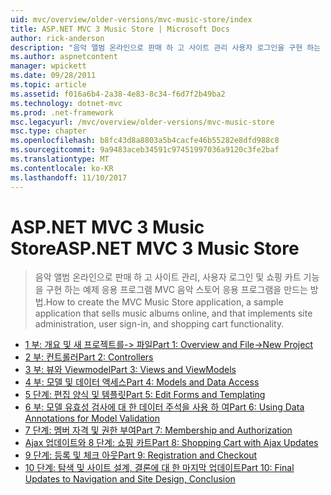 ```yaml
---
uid: mvc/overview/older-versions/mvc-music-store/index
title: ASP.NET MVC 3 Music Store | Microsoft Docs
author: rick-anderson
description: "음악 앨범 온라인으로 판매 하 고 사이트 관리 사용자 로그인을 구현 하는 샘플 응용 프로그램 MVC 음악 스토어 응용 프로그램을 만드는 중..."
ms.author: aspnetcontent
manager: wpickett
ms.date: 09/28/2011
ms.topic: article
ms.assetid: f016a6b4-2a38-4e83-8c34-f6d7f2b49ba2
ms.technology: dotnet-mvc
ms.prod: .net-framework
msc.legacyurl: /mvc/overview/older-versions/mvc-music-store
msc.type: chapter
ms.openlocfilehash: b8fc43d8a8803a5b4cacfe46b55282e8dfd988c8
ms.sourcegitcommit: 9a9483aceb34591c97451997036a9120c3fe2baf
ms.translationtype: MT
ms.contentlocale: ko-KR
ms.lasthandoff: 11/10/2017
---
```

<a name="aspnet-mvc-3-music-store"></a><span data-ttu-id="96cac-103">ASP.NET MVC 3 Music Store</span><span class="sxs-lookup"><span data-stu-id="96cac-103">ASP.NET MVC 3 Music Store</span></span>
====================
> <span data-ttu-id="96cac-104">음악 앨범 온라인으로 판매 하 고 사이트 관리, 사용자 로그인 및 쇼핑 카트 기능을 구현 하는 예제 응용 프로그램 MVC 음악 스토어 응용 프로그램을 만드는 방법.</span><span class="sxs-lookup"><span data-stu-id="96cac-104">How to create the MVC Music Store application, a sample application that sells music albums online, and that implements site administration, user sign-in, and shopping cart functionality.</span></span>


- [<span data-ttu-id="96cac-105">1 부: 개요 및 새 프로젝트를-> 파일</span><span class="sxs-lookup"><span data-stu-id="96cac-105">Part 1: Overview and File->New Project</span></span>](mvc-music-store-part-1.md)
- [<span data-ttu-id="96cac-106">2 부: 컨트롤러</span><span class="sxs-lookup"><span data-stu-id="96cac-106">Part 2: Controllers</span></span>](mvc-music-store-part-2.md)
- [<span data-ttu-id="96cac-107">3 부: 뷰와 Viewmodel</span><span class="sxs-lookup"><span data-stu-id="96cac-107">Part 3: Views and ViewModels</span></span>](mvc-music-store-part-3.md)
- [<span data-ttu-id="96cac-108">4 부: 모델 및 데이터 액세스</span><span class="sxs-lookup"><span data-stu-id="96cac-108">Part 4: Models and Data Access</span></span>](mvc-music-store-part-4.md)
- [<span data-ttu-id="96cac-109">5 단계: 편집 양식 및 템플릿</span><span class="sxs-lookup"><span data-stu-id="96cac-109">Part 5: Edit Forms and Templating</span></span>](mvc-music-store-part-5.md)
- [<span data-ttu-id="96cac-110">6 부: 모델 유효성 검사에 대 한 데이터 주석을 사용 하 여</span><span class="sxs-lookup"><span data-stu-id="96cac-110">Part 6: Using Data Annotations for Model Validation</span></span>](mvc-music-store-part-6.md)
- [<span data-ttu-id="96cac-111">7 단계: 멤버 자격 및 권한 부여</span><span class="sxs-lookup"><span data-stu-id="96cac-111">Part 7: Membership and Authorization</span></span>](mvc-music-store-part-7.md)
- [<span data-ttu-id="96cac-112">Ajax 업데이트와 8 단계: 쇼핑 카트</span><span class="sxs-lookup"><span data-stu-id="96cac-112">Part 8: Shopping Cart with Ajax Updates</span></span>](mvc-music-store-part-8.md)
- [<span data-ttu-id="96cac-113">9 단계: 등록 및 체크 아웃</span><span class="sxs-lookup"><span data-stu-id="96cac-113">Part 9: Registration and Checkout</span></span>](mvc-music-store-part-9.md)
- [<span data-ttu-id="96cac-114">10 단계: 탐색 및 사이트 설계, 결론에 대 한 마지막 업데이트</span><span class="sxs-lookup"><span data-stu-id="96cac-114">Part 10: Final Updates to Navigation and Site Design, Conclusion</span></span>](mvc-music-store-part-10.md)
